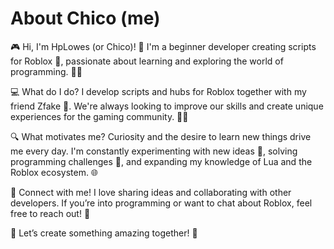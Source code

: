 # About Chico (me)
🎮 Hi, I'm HpLowes (or Chico)! 🚀
I'm a beginner developer creating scripts for Roblox 📝, passionate about learning and exploring the world of programming. 🧠💡

💻 What do I do?
I develop scripts and hubs for Roblox together with my friend Zfake 🤝. We're always looking to improve our skills and create unique experiences for the gaming community. 🎯✨

🔍 What motivates me?
Curiosity and the desire to learn new things drive me every day. I'm constantly experimenting with new ideas 💭, solving programming challenges 🧩, and expanding my knowledge of Lua and the Roblox ecosystem. 🌐

🤝 Connect with me!
I love sharing ideas and collaborating with other developers. If you’re into programming or want to chat about Roblox, feel free to reach out! 🤗

🚀 Let’s create something amazing together! 🚀
